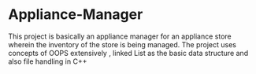 # Appliance-Manager

This project is basically an appliance manager for an appliance store wherein the inventory of the store is being managed. The project uses concepts of OOPS extensively , linked List as the basic data structure and also file handling in C++
